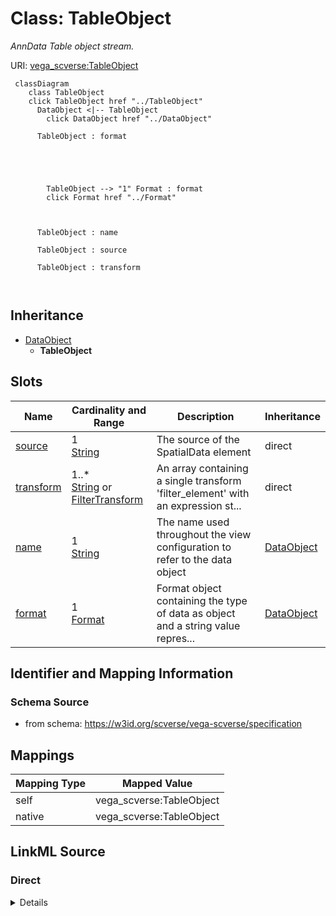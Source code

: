

# Class: TableObject 


_AnnData Table object stream._





URI: [vega_scverse:TableObject](https://w3id.org/scverse/vega-scverse/TableObject)






```mermaid
 classDiagram
    class TableObject
    click TableObject href "../TableObject"
      DataObject <|-- TableObject
        click DataObject href "../DataObject"
      
      TableObject : format
        
          
    
        
        
        TableObject --> "1" Format : format
        click Format href "../Format"
    

        
      TableObject : name
        
      TableObject : source
        
      TableObject : transform
        
      
```





## Inheritance
* [DataObject](DataObject.md)
    * **TableObject**



## Slots

| Name | Cardinality and Range | Description | Inheritance |
| ---  | --- | --- | --- |
| [source](source.md) | 1 <br/> [String](String.md) | The source of the SpatialData element | direct |
| [transform](transform.md) | 1..* <br/> [String](String.md)&nbsp;or&nbsp;<br />[FilterTransform](FilterTransform.md) | An array containing a single transform 'filter_element' with an expression st... | direct |
| [name](name.md) | 1 <br/> [String](String.md) | The name used throughout the view configuration to refer to the data object | [DataObject](DataObject.md) |
| [format](format.md) | 1 <br/> [Format](Format.md) | Format object containing the type of data as object and a string value repres... | [DataObject](DataObject.md) |









## Identifier and Mapping Information







### Schema Source


* from schema: https://w3id.org/scverse/vega-scverse/specification




## Mappings

| Mapping Type | Mapped Value |
| ---  | ---  |
| self | vega_scverse:TableObject |
| native | vega_scverse:TableObject |







## LinkML Source

<!-- TODO: investigate https://stackoverflow.com/questions/37606292/how-to-create-tabbed-code-blocks-in-mkdocs-or-sphinx -->

### Direct

<details>
```yaml
name: TableObject
description: AnnData Table object stream.
from_schema: https://w3id.org/scverse/vega-scverse/specification
rank: 1000
is_a: DataObject
attributes:
  source:
    name: source
    description: "The source of the SpatialData element. Must be the name / identifier\
      \ of a SpatialData Object in the \nview configuration."
    from_schema: https://w3id.org/scverse/vega-scverse/data
    rank: 1000
    domain_of:
    - TableObject
    - SpatialDataElementObject
    required: true
    pattern: ^(.*_)?[0-9a-fA-F]{8}-[0-9a-fA-F]{4}-[0-9a-fA-F]{4}-[0-9a-fA-F]{4}-[0-9a-fA-F]{12}$
  transform:
    name: transform
    description: 'An array containing a single transform ''filter_element'' with an
      expression stating which table to obtain

      from the source SpatialData object stream.'
    from_schema: https://w3id.org/scverse/vega-scverse/data
    rank: 1000
    domain_of:
    - TableObject
    - SpatialDataElementObject
    required: true
    multivalued: true
    exactly_one_of:
    - range: FilterTransform

```
</details>

### Induced

<details>
```yaml
name: TableObject
description: AnnData Table object stream.
from_schema: https://w3id.org/scverse/vega-scverse/specification
rank: 1000
is_a: DataObject
attributes:
  source:
    name: source
    description: "The source of the SpatialData element. Must be the name / identifier\
      \ of a SpatialData Object in the \nview configuration."
    from_schema: https://w3id.org/scverse/vega-scverse/data
    rank: 1000
    alias: source
    owner: TableObject
    domain_of:
    - TableObject
    - SpatialDataElementObject
    range: string
    required: true
    pattern: ^(.*_)?[0-9a-fA-F]{8}-[0-9a-fA-F]{4}-[0-9a-fA-F]{4}-[0-9a-fA-F]{4}-[0-9a-fA-F]{12}$
  transform:
    name: transform
    description: 'An array containing a single transform ''filter_element'' with an
      expression stating which table to obtain

      from the source SpatialData object stream.'
    from_schema: https://w3id.org/scverse/vega-scverse/data
    rank: 1000
    alias: transform
    owner: TableObject
    domain_of:
    - TableObject
    - SpatialDataElementObject
    range: string
    required: true
    multivalued: true
    exactly_one_of:
    - range: FilterTransform
  name:
    name: name
    description: "The name used throughout the view configuration to refer to the\
      \ data object. It is an arbitrary string \nfollowed by an underscore and pseudo\
      \ UUID."
    from_schema: https://w3id.org/scverse/vega-scverse/data
    rank: 1000
    alias: name
    owner: TableObject
    domain_of:
    - DataObject
    - Scale
    range: string
    required: true
    pattern: ^(.*_)?[0-9a-fA-F]{8}-[0-9a-fA-F]{4}-[0-9a-fA-F]{4}-[0-9a-fA-F]{4}-[0-9a-fA-F]{12}$
  format:
    name: format
    description: Format object containing the type of data as object and a string
      value representing the version.
    from_schema: https://w3id.org/scverse/vega-scverse/data
    rank: 1000
    alias: format
    owner: TableObject
    domain_of:
    - DataObject
    range: Format
    required: true

```
</details>